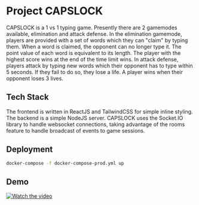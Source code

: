 # Project CAPSLOCK

CAPSLOCK is a 1 vs 1 typing game. Presently there are 2 gamemodes available, elimination and attack defense. In the elimination gamemode, players are provided with a set of words which they can "claim" by typing them. When a word is claimed, the opponent can no longer type it. The point value of each word is equivalent to its length. The player with the highest score wins at the end of the time limit wins. In attack defense, players attack by typing new words which their opponent has to type within 5 seconds. If they fail to do so, they lose a life. A player wins when their opponent loses 3 lives. 

## Tech Stack

The frontend is written in ReactJS and TailwindCSS for simple inline styling. The backend is a simple NodeJS server. CAPSLOCK uses the Socket.IO library to handle websocket connections, taking advantage of the rooms feature to handle broadcast of events to game sessions. 

## Deployment

```bash
docker-compose -f docker-compose-prod.yml up
```

## Demo

[![Watch the video](https://img.youtube.com/vi/4Imk9OCuzQU/maxresdefault.jpg)](https://youtu.be/4Imk9OCuzQU)

